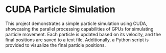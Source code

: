 # CUDA Particle Simulation

This project demonstrates a simple particle simulation using CUDA, showcasing the parallel processing capabilities of GPUs for simulating particle movement. Each particle is updated based on its velocity, and the final positions are saved to a text file. Additionally, a Python script is provided to visualize the final particle positions.


